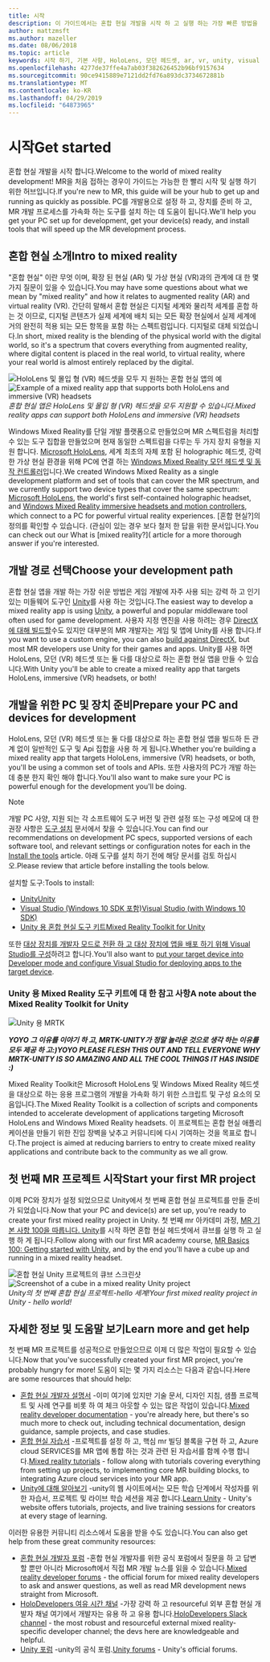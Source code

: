 ```yaml
---
title: 시작
description: 이 가이드에서는 혼합 현실 개발을 시작 하 고 실행 하는 가장 빠른 방법을 간략하게 설명 합니다.
author: mattzmsft
ms.author: mazeller
ms.date: 08/06/2018
ms.topic: article
keywords: 시작 하기, 기본 사항, HoloLens, 모던 헤드셋, ar, vr, unity, visual studio, 빠른 시작, 방법
ms.openlocfilehash: 4277de37ffe4a7ab03f382626452b96bf9157634
ms.sourcegitcommit: 90ce9415889e7121dd2fd76a893dc3734672881b
ms.translationtype: MT
ms.contentlocale: ko-KR
ms.lasthandoff: 04/29/2019
ms.locfileid: "64873965"
---
```

# <a name="get-started"></a><span data-ttu-id="8d26d-104">시작</span><span class="sxs-lookup"><span data-stu-id="8d26d-104">Get started</span></span>

<span data-ttu-id="8d26d-105">혼합 현실 개발을 시작 합니다.</span><span class="sxs-lookup"><span data-stu-id="8d26d-105">Welcome to the world of mixed reality development!</span></span> <span data-ttu-id="8d26d-106">MR을 처음 접하는 경우이 가이드는 가능한 한 빨리 시작 및 실행 하기 위한 허브입니다.</span><span class="sxs-lookup"><span data-stu-id="8d26d-106">If you're new to MR, this guide will be your hub to get up and running as quickly as possible.</span></span> <span data-ttu-id="8d26d-107">PC를 개발용으로 설정 하 고, 장치를 준비 하 고, MR 개발 프로세스를 가속화 하는 도구를 설치 하는 데 도움이 됩니다.</span><span class="sxs-lookup"><span data-stu-id="8d26d-107">We'll help you get your PC set up for development, get your device(s) ready, and install tools that will speed up the MR development process.</span></span> 

## <a name="intro-to-mixed-reality"></a><span data-ttu-id="8d26d-108">혼합 현실 소개</span><span class="sxs-lookup"><span data-stu-id="8d26d-108">Intro to mixed reality</span></span>

<span data-ttu-id="8d26d-109">"혼합 현실" 이란 무엇 이며, 확장 된 현실 (AR) 및 가상 현실 (VR)과의 관계에 대 한 몇 가지 질문이 있을 수 있습니다.</span><span class="sxs-lookup"><span data-stu-id="8d26d-109">You may have some questions about what we mean by "mixed reality" and how it relates to augmented reality (AR) and virtual reality (VR).</span></span> <span data-ttu-id="8d26d-110">간단히 말해서 혼합 현실은 디지털 세계와 물리적 세계를 혼합 하는 것 이므로, 디지털 콘텐츠가 실제 세계에 배치 되는 모든 확장 현실에서 실제 세계에 거의 완전히 적용 되는 모든 항목을 포함 하는 스펙트럼입니다. 디지털로 대체 되었습니다.</span><span class="sxs-lookup"><span data-stu-id="8d26d-110">In short, mixed reality is the blending of the physical world with the digital world, so it's a spectrum that covers everything from augmented reality, where digital content is placed in the real world, to virtual reality, where your real world is almost entirely replaced by the digital.</span></span> 

<span data-ttu-id="8d26d-111">![HoloLens 및 몰입 형 (VR) 헤드셋을 모두 지 원하는 혼합 현실 앱의 예](images/mr-island.png)</span><span class="sxs-lookup"><span data-stu-id="8d26d-111">![Example of a mixed reality app that supports both HoloLens and immersive (VR) headsets](images/mr-island.png)</span></span><br>
<span data-ttu-id="8d26d-112">*혼합 현실 앱은 HoloLens 및 몰입 형 (VR) 헤드셋을 모두 지원할 수 있습니다.*</span><span class="sxs-lookup"><span data-stu-id="8d26d-112">*Mixed reality apps can support both HoloLens and immersive (VR) headsets*</span></span>

<span data-ttu-id="8d26d-113">Windows Mixed Reality를 단일 개발 플랫폼으로 만들었으며 MR 스펙트럼을 처리할 수 있는 도구 집합을 만들었으며 현재 동일한 스펙트럼을 다루는 두 가지 장치 유형을 지원 합니다. [Microsoft HoloLens](https://www.microsoft.com/hololens), 세계 최초의 자체 포함 된 holographic 헤드셋, 강력한 가상 현실 환경을 위해 PC에 연결 하는 [Windows Mixed Reality 모던 헤드셋 및 동작 컨트롤러](https://www.microsoft.com/windows/windows-mixed-reality)입니다.</span><span class="sxs-lookup"><span data-stu-id="8d26d-113">We created Windows Mixed Reality as a single development platform and set of tools that can cover the MR spectrum, and we currently support two device types that cover the same spectrum: [Microsoft HoloLens](https://www.microsoft.com/hololens), the world's first self-contained holographic headset, and [Windows Mixed Reality immersive headsets and motion controllers](https://www.microsoft.com/windows/windows-mixed-reality), which connect to a PC for powerful virtual reality experiences.</span></span> <span data-ttu-id="8d26d-114">[혼합 현실?]의 정의를 확인할 수 있습니다. (관심이 있는 경우 보다 철저 한 답을 위한 문서입니다.</span><span class="sxs-lookup"><span data-stu-id="8d26d-114">You can check out our What is [mixed reality?]( article for a more thorough answer if you're interested.</span></span>

## <a name="choose-your-development-path"></a><span data-ttu-id="8d26d-115">개발 경로 선택</span><span class="sxs-lookup"><span data-stu-id="8d26d-115">Choose your development path</span></span>

<span data-ttu-id="8d26d-116">혼합 현실 앱을 개발 하는 가장 쉬운 방법은 게임 개발에 자주 사용 되는 강력 하 고 인기 있는 미들웨어 도구인 [Unity](https://unity3d.com)를 사용 하는 것입니다.</span><span class="sxs-lookup"><span data-stu-id="8d26d-116">The easiest way to develop a mixed reality app is using [Unity](https://unity3d.com), a powerful and popular middleware tool often used for game development.</span></span> <span data-ttu-id="8d26d-117">사용자 지정 엔진을 사용 하려는 경우 [DirectX에 대해 빌드할](directx-development-overview.md)수도 있지만 대부분의 MR 개발자는 게임 및 앱에 Unity를 사용 합니다.</span><span class="sxs-lookup"><span data-stu-id="8d26d-117">If you want to use a custom engine, you can also [build against DirectX](directx-development-overview.md), but most MR developers use Unity for their games and apps.</span></span> <span data-ttu-id="8d26d-118">Unity를 사용 하면 HoloLens, 모던 (VR) 헤드셋 또는 둘 다를 대상으로 하는 혼합 현실 앱을 만들 수 있습니다.</span><span class="sxs-lookup"><span data-stu-id="8d26d-118">With Unity you'll be able to create a mixed reality app that targets HoloLens, immersive (VR) headsets, or both!</span></span>

## <a name="prepare-your-pc-and-devices-for-development"></a><span data-ttu-id="8d26d-119">개발을 위한 PC 및 장치 준비</span><span class="sxs-lookup"><span data-stu-id="8d26d-119">Prepare your PC and devices for development</span></span>

<span data-ttu-id="8d26d-120">HoloLens, 모던 (VR) 헤드셋 또는 둘 다를 대상으로 하는 혼합 현실 앱을 빌드하 든 관계 없이 일반적인 도구 및 Api 집합을 사용 하 게 됩니다.</span><span class="sxs-lookup"><span data-stu-id="8d26d-120">Whether you're building a mixed reality app that targets HoloLens, immersive (VR) headsets, or both, you'll be using a common set of tools and APIs.</span></span> <span data-ttu-id="8d26d-121">또한 사용자의 PC가 개발 하는 데 충분 한지 확인 해야 합니다.</span><span class="sxs-lookup"><span data-stu-id="8d26d-121">You'll also want to make sure your PC is powerful enough for the development you'll be doing.</span></span> 

>[!NOTE]
><span data-ttu-id="8d26d-122">개발 PC 사양, 지원 되는 각 소프트웨어 도구 버전 및 관련 설정 또는 구성 메모에 대 한 권장 사항은 [도구 설치](install-the-tools.md) 문서에서 찾을 수 있습니다.</span><span class="sxs-lookup"><span data-stu-id="8d26d-122">You can find our recommendations on development PC specs, supported versions of each software tool, and relevant settings or configuration notes for each in the [Install the tools](install-the-tools.md) article.</span></span> <span data-ttu-id="8d26d-123">아래 도구를 설치 하기 전에 해당 문서를 검토 하십시오.</span><span class="sxs-lookup"><span data-stu-id="8d26d-123">Please review that article before installing the tools below.</span></span>

<span data-ttu-id="8d26d-124">설치할 도구:</span><span class="sxs-lookup"><span data-stu-id="8d26d-124">Tools to install:</span></span>
* [<span data-ttu-id="8d26d-125">Unity</span><span class="sxs-lookup"><span data-stu-id="8d26d-125">Unity</span></span>](https://store.unity.com/download)
* [<span data-ttu-id="8d26d-126">Visual Studio (Windows 10 SDK 포함)</span><span class="sxs-lookup"><span data-stu-id="8d26d-126">Visual Studio (with Windows 10 SDK)</span></span>](https://developer.microsoft.com/windows/downloads)
* [<span data-ttu-id="8d26d-127">Unity 용 혼합 현실 도구 키트</span><span class="sxs-lookup"><span data-stu-id="8d26d-127">Mixed Reality Toolkit for Unity</span></span>](https://github.com/Microsoft/MixedRealityToolkit-Unity/blob/htk_release/GettingStarted.md)

<span data-ttu-id="8d26d-128">또한 [대상 장치를 개발자 모드로 전환 하 고 대상 장치에 앱을 배포 하기 위해 Visual Studio를 구성](using-visual-studio.md)하려고 합니다.</span><span class="sxs-lookup"><span data-stu-id="8d26d-128">You'll also want to [put your target device into Developer mode and configure Visual Studio for deploying apps to the target device](using-visual-studio.md).</span></span>

### <a name="a-note-about-the-mixed-reality-toolkit-for-unity"></a><span data-ttu-id="8d26d-129">Unity 용 Mixed Reality 도구 키트에 대 한 참고 사항</span><span class="sxs-lookup"><span data-stu-id="8d26d-129">A note about the Mixed Reality Toolkit for Unity</span></span>

![Unity 용 MRTK](images/mrtkandunity.png)<br>

<span data-ttu-id="8d26d-131">***YOYO 그 이유를 이야기 하 고, MRTK-UNITY가 정말 놀라운 것으로 생각 하는 이유를 모두 제공 하 고:)***</span><span class="sxs-lookup"><span data-stu-id="8d26d-131">***YOYO PLEASE FLESH THIS OUT AND TELL EVERYONE WHY MRTK-UNITY IS SO AMAZING AND ALL THE COOL THINGS IT HAS INSIDE :)***</span></span>

<span data-ttu-id="8d26d-132">Mixed Reality Toolkit은 Microsoft HoloLens 및 Windows Mixed Reality 헤드셋을 대상으로 하는 응용 프로그램의 개발을 가속화 하기 위한 스크립트 및 구성 요소의 모음입니다.</span><span class="sxs-lookup"><span data-stu-id="8d26d-132">The Mixed Reality Toolkit is a collection of scripts and components intended to accelerate development of applications targeting Microsoft HoloLens and Windows Mixed Reality headsets.</span></span> <span data-ttu-id="8d26d-133">이 프로젝트는 혼합 현실 애플리케이션을 만들기 위한 진입 장벽을 낮추고 커뮤니티에 다시 기여하는 것을 목표로 합니다.</span><span class="sxs-lookup"><span data-stu-id="8d26d-133">The project is aimed at reducing barriers to entry to create mixed reality applications and contribute back to the community as we all grow.</span></span>

## <a name="start-your-first-mr-project"></a><span data-ttu-id="8d26d-134">첫 번째 MR 프로젝트 시작</span><span class="sxs-lookup"><span data-stu-id="8d26d-134">Start your first MR project</span></span>

<span data-ttu-id="8d26d-135">이제 PC와 장치가 설정 되었으므로 Unity에서 첫 번째 혼합 현실 프로젝트를 만들 준비가 되었습니다.</span><span class="sxs-lookup"><span data-stu-id="8d26d-135">Now that your PC and device(s) are set up, you're ready to create your first mixed reality project in Unity.</span></span> <span data-ttu-id="8d26d-136">첫 번째 mr 아카데미 과정, [MR 기본 사항 100을 따릅니다. Unity](holograms-100.md)를 시작 하면 혼합 현실 헤드셋에서 큐브를 실행 하 고 실행 하 게 됩니다.</span><span class="sxs-lookup"><span data-stu-id="8d26d-136">Follow along with our first MR academy course, [MR Basics 100: Getting started with Unity](holograms-100.md), and by the end you'll have a cube up and running in a mixed reality headset.</span></span>

<span data-ttu-id="8d26d-137">![혼합 현실 Unity 프로젝트의 큐브 스크린샷](images/mr-cube.PNG)</span><span class="sxs-lookup"><span data-stu-id="8d26d-137">![Screenshot of a cube in a mixed reality Unity project](images/mr-cube.PNG)</span></span><br>
<span data-ttu-id="8d26d-138">*Unity의 첫 번째 혼합 현실 프로젝트-hello 세계!*</span><span class="sxs-lookup"><span data-stu-id="8d26d-138">*Your first mixed reality project in Unity - hello world!*</span></span>

## <a name="learn-more-and-get-help"></a><span data-ttu-id="8d26d-139">자세한 정보 및 도움말 보기</span><span class="sxs-lookup"><span data-stu-id="8d26d-139">Learn more and get help</span></span>

<span data-ttu-id="8d26d-140">첫 번째 MR 프로젝트를 성공적으로 만들었으므로 이제 더 많은 작업이 필요할 수 있습니다.</span><span class="sxs-lookup"><span data-stu-id="8d26d-140">Now that you've successfully created your first MR project, you're probably hungry for more!</span></span> <span data-ttu-id="8d26d-141">도움이 되는 몇 가지 리소스는 다음과 같습니다.</span><span class="sxs-lookup"><span data-stu-id="8d26d-141">Here are some resources that should help:</span></span>
* <span data-ttu-id="8d26d-142">[혼합 현실 개발자 설명서](mixed-reality.md) -이미 여기에 있지만 기술 문서, 디자인 지침, 샘플 프로젝트 및 사례 연구를 비롯 하 여 체크 아웃할 수 있는 많은 작업이 있습니다.</span><span class="sxs-lookup"><span data-stu-id="8d26d-142">[Mixed reality developer documentation](mixed-reality.md) - you're already here, but there's so much more to check out, including technical documentation, design guidance, sample projects, and case studies.</span></span>
* <span data-ttu-id="8d26d-143">[혼합 현실 자습서](tutorials.md) -프로젝트를 설정 하 고, 핵심 mr 빌딩 블록을 구현 하 고, Azure cloud SERVICES를 MR 앱에 통합 하는 것과 관련 된 자습서를 함께 수행 합니다.</span><span class="sxs-lookup"><span data-stu-id="8d26d-143">[Mixed reality tutorials](tutorials.md) - follow along with tutorials covering everything from setting up projects, to implementing core MR building blocks, to integrating Azure cloud services into your MR app.</span></span>
* <span data-ttu-id="8d26d-144">[Unity에 대해 알아보기](https://unity3d.com/learn) -unity의 웹 사이트에서는 모든 학습 단계에서 작성자를 위한 자습서, 프로젝트 및 라이브 학습 세션을 제공 합니다.</span><span class="sxs-lookup"><span data-stu-id="8d26d-144">[Learn Unity](https://unity3d.com/learn) - Unity's website offers tutorials, projects, and live training sessions for creators at every stage of learning.</span></span>

<span data-ttu-id="8d26d-145">이러한 유용한 커뮤니티 리소스에서 도움을 받을 수도 있습니다.</span><span class="sxs-lookup"><span data-stu-id="8d26d-145">You can also get help from these great community resources:</span></span>
* <span data-ttu-id="8d26d-146">[혼합 현실 개발자 포럼](https://forums.hololens.com/) -혼합 현실 개발자를 위한 공식 포럼에서 질문을 하 고 답변할 뿐만 아니라 Microsoft에서 직접 MR 개발 뉴스를 읽을 수 있습니다.</span><span class="sxs-lookup"><span data-stu-id="8d26d-146">[Mixed reality developer forums](https://forums.hololens.com/) - the official forum for mixed reality developers to ask and answer questions, as well as read MR development news straight from Microsoft.</span></span>
* <span data-ttu-id="8d26d-147">[HoloDevelopers 여유 시간 채널](https://holodevelopersslack.azurewebsites.net/) -가장 강력 하 고 resourceful 외부 혼합 현실 개발자 채널 여기에서 개발자는 유용 하 고 유용 합니다.</span><span class="sxs-lookup"><span data-stu-id="8d26d-147">[HoloDevelopers Slack channel](https://holodevelopersslack.azurewebsites.net/) - the most robust and resourceful external mixed reality-specific developer channel; the devs here are knowledgeable and helpful.</span></span>
* <span data-ttu-id="8d26d-148">[Unity 포럼](https://forum.unity3d.com/) -unity의 공식 포럼.</span><span class="sxs-lookup"><span data-stu-id="8d26d-148">[Unity forums](https://forum.unity3d.com/) - Unity's official forums.</span></span>
